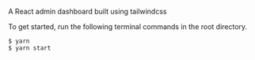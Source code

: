 A React admin dashboard built using tailwindcss

To get started, run the following terminal commands in the root directory.

```shell
$ yarn
$ yarn start
```
